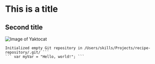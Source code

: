 # This is a title
## Second title
![Image of Yaktocat](https://octodex.github.com/images/yaktocat.png)
``` $ git init
Initialized empty Git repository in /Users/skills/Projects/recipe-repository/.git/ ```
``` var myVar = "Hello, world!"; ```
